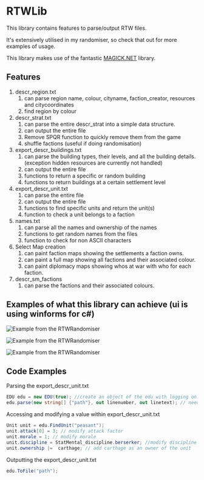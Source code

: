 # RTWLib

This library contains features to parse/output RTW files.

It's extensively utilised in my randomiser, so check that out for more examples of usage.

This library makes use of the fantastic [MAGICK.NET](https://github.com/dlemstra/Magick.NET) library.

## Features

1. descr_region.txt
    1. can parse region name, colour, cityname, faction_creator, resources and citycoordinates
    2. find region by colour
2. descr_strat.txt 
    1. can parse the entire descr_strat into a simple data structure.
    2. can output the entire file
    3. Remove SPQR function to quickly remove them from the game
    4. shuffle factions (useful if doing randomisation)
3. export_descr_buildings.txt 
    1. can parse the building types, their levels, and all the building details. (exception hidden resources are currently not          handled)
    2. can output the entire file
    3. functions to return a specific or random building
    4. functions to return buildings at a certain settlement level
4. export_descr_unit.txt
    1. can parse the entire file
    2. can output the entire file
    3. functions to find specific units and return the unit(s)
    4. function to check a unit belongs to a faction
5.  names.txt
    1. can parse all the names and ownership of the names
    2. functions to get random names from the files
    3. function to check for non ASCII characters
6. Select Map creation
    1. can paint faction maps showing the settlements a faction owns.
    2. can paint a full map showing all factions and their associated colour.
    3. can paint diplomacy maps showing whos at war with who for each faction.
7. descr_sm_factions
    1. can parse the factions and their associated colours.


## Examples of what this library can achieve (ui is using winforms for c#)

![Example from the RTWRandomiser](https://media.discordapp.net/attachments/230357533980753921/724720371022168214/unknown.png)

![Example from the RTWRandomiser](https://media.discordapp.net/attachments/230357533980753921/724720608646135899/unknown.png)

![Example from the RTWRandomiser](https://media.discordapp.net/attachments/230357533980753921/724720776833532004/unknown.png)


## Code Examples

Parsing the export_descr_unit.txt
```csharp
EDU edu = new EDU(true); //create an object of the edu with logging on. 
edu.parse(new string[] {"path"}, out linenumber, out linetext); // needs a string array currently, line vars are for logging
```

Accessing and modifying a value within export_descr_unit.txt
```csharp
Unit unit = edu.FindUnit("peasant");
unit.attack[0] = 3; // modify attack factor
unit.morale = 1; // modify morale
unit.discipline = StatMental_discipline.berserker; //modify discipline
unit.ownership |=  carthage; // add carthage as an owner of the unit
```

Outputting the export_descr_unit.txt
```csharp
edu.ToFile("path");
```

